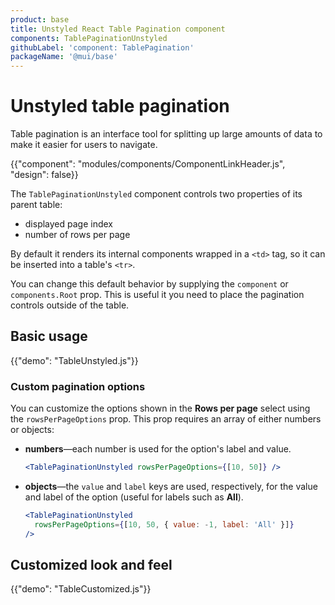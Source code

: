 ```yaml
---
product: base
title: Unstyled React Table Pagination component
components: TablePaginationUnstyled
githubLabel: 'component: TablePagination'
packageName: '@mui/base'
---
```


# Unstyled table pagination

<p class="description">Table pagination is an interface tool for splitting up large amounts of data to make it easier for users to navigate.</p>

{{"component": "modules/components/ComponentLinkHeader.js", "design": false}}

The `TablePaginationUnstyled` component controls two properties of its parent table:

- displayed page index
- number of rows per page

By default it renders its internal components wrapped in a `<td>` tag, so it can be inserted into a table's `<tr>`.

You can change this default behavior by supplying the `component` or `components.Root` prop.
This is useful it you need to place the pagination controls outside of the table.

## Basic usage

{{"demo": "TableUnstyled.js"}}

### Custom pagination options

You can customize the options shown in the **Rows per page** select using the `rowsPerPageOptions` prop.
This prop requires an array of either numbers or objects:

- **numbers**—each number is used for the option's label and value.

  ```jsx
  <TablePaginationUnstyled rowsPerPageOptions={[10, 50]} />
  ```

- **objects**—the `value` and `label` keys are used, respectively, for the value and label of the option (useful for labels such as **All**).

  ```jsx
  <TablePaginationUnstyled
    rowsPerPageOptions={[10, 50, { value: -1, label: 'All' }]}
  />
  ```

## Customized look and feel

{{"demo": "TableCustomized.js"}}

